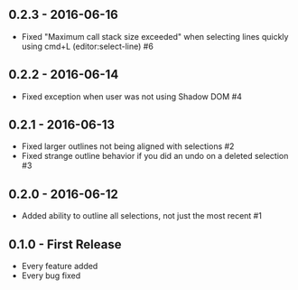 ## 0.2.3 - 2016-06-16
* Fixed "Maximum call stack size exceeded" when selecting lines quickly using cmd+L (editor:select-line) #6

## 0.2.2 - 2016-06-14
* Fixed exception when user was not using Shadow DOM #4

## 0.2.1 - 2016-06-13
* Fixed larger outlines not being aligned with selections #2
* Fixed strange outline behavior if you did an undo on a deleted selection #3

## 0.2.0 - 2016-06-12
* Added ability to outline all selections, not just the most recent #1

## 0.1.0 - First Release
* Every feature added
* Every bug fixed
